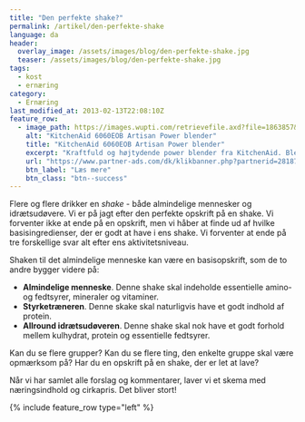 ```yaml
---
title: "Den perfekte shake?"
permalink: /artikel/den-perfekte-shake
language: da
header:
  overlay_image: /assets/images/blog/den-perfekte-shake.jpg
  teaser: /assets/images/blog/den-perfekte-shake.jpg
tags:
  - kost
  - ernæring
category:
  - Ernæring
last_modified_at: 2013-02-13T22:08:10Z
feature_row:
  - image_path: https://images.wupti.com/retrievefile.axd?file=1863857&mh=350&mw=350&ps=FullSize&q=95&hash=65FAF40F2757B09621DFDE7F109E19344A7B5B75
    alt: "KitchenAid 6060EOB Artisan Power blender"
    title: "KitchenAid 6060EOB Artisan Power blender"
    excerpt: "Kraftfuld og højtydende power blender fra KitchenAid. Blenderes kraftfulde motor og asymmetriske knivblade kan blende alt fra nødder til is med fantastiske resultater – hver gang! Blenderen har en robust konstruktion i formstøbt metal og står derfor helt stabilt på bordet. Blenderen er nem at rengøre, da alle dele tåler maskinvask."
    url: "https://www.partner-ads.com/dk/klikbanner.php?partnerid=28187&bannerid=25156&htmlurl=https://www.wupti.com/produkter/husholdning/koekkenmaskine/blender/power-blender/kitchenaid-6060eob-artisan-power"
    btn_label: "Læs mere"
    btn_class: "btn--success"
---
```


Flere og flere drikker en _shake_ - både almindelige mennesker og idrætsudøvere. Vi er på jagt efter den perfekte opskrift på en shake. Vi forventer ikke at ende på en opskrift, men vi håber at finde ud af hvilke basisingredienser, der er godt at have i ens shake. Vi forventer at ende på tre forskellige svar alt efter ens aktivitetsniveau.

Shaken til det almindelige menneske kan være en basisopskrift, som de to andre bygger videre på:

- **Almindelige menneske**. Denne shake skal indeholde essentielle amino- og fedtsyrer, mineraler og vitaminer.
- **Styrketræneren**. Denne skake skal naturligvis have et godt indhold af protein.
- **Allround idrætsudøveren**. Denne shake skal nok have et godt forhold mellem kulhydrat, protein og essentielle fedtsyrer.

Kan du se flere grupper? Kan du se flere ting, den enkelte gruppe skal være opmærksom på? Har du en opskrift på en shake, der er let at lave?

Når vi har samlet alle forslag og kommentarer, laver vi et skema med næringsindhold og cirkapris. Det bliver stort!

{% include feature_row type="left" %}
